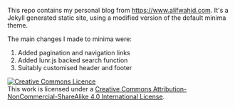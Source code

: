 This repo contains my personal blog from https://www.alifwahid.com. It's a
Jekyll generated static site, using a modified version of the default minima
theme.

The main changes I made to minima were:
1. Added pagination and navigation links
2. Added lunr.js backed search function
3. Suitably customised header and footer

<a rel="license" href="https://creativecommons.org/licenses/by-nc-sa/4.0/"><img alt="Creative Commons Licence" style="border-width:0" src="https://i.creativecommons.org/l/by-nc-sa/4.0/88x31.png" /></a><br />This work is licensed under a <a rel="license" href="https://creativecommons.org/licenses/by-nc-sa/4.0/">Creative Commons Attribution-NonCommercial-ShareAlike 4.0 International License</a>.

